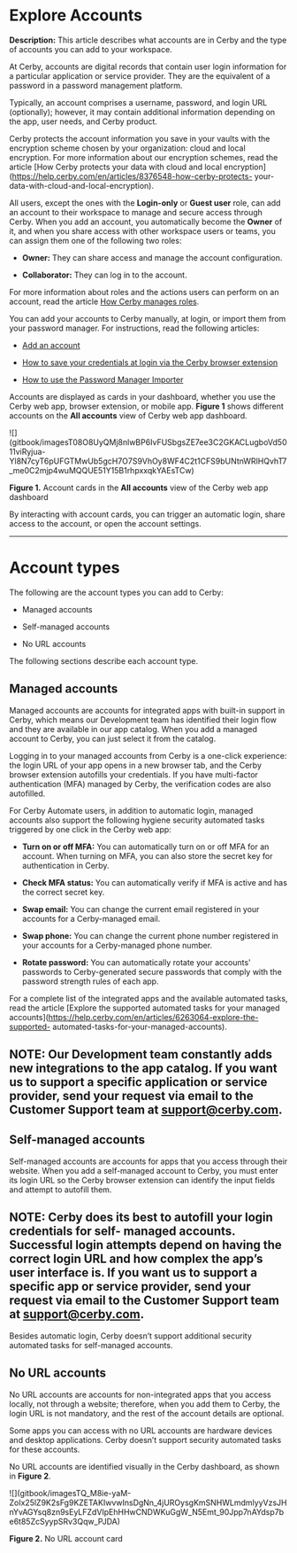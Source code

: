 # Explore Accounts

**Description:** This article describes what accounts are in Cerby and the type of accounts you can add to your workspace.

At Cerby, accounts are digital records that contain user login information for
a particular application or service provider. They are the equivalent of a
password in a password management platform.

Typically, an account comprises a username, password, and login URL
(optionally); however, it may contain additional information depending on the
app, user needs, and Cerby product.

Cerby protects the account information you save in your vaults with the
encryption scheme chosen by your organization: cloud and local encryption. For
more information about our encryption schemes, read the article [How Cerby
protects your data with cloud and local
encryption](https://help.cerby.com/en/articles/8376548-how-cerby-protects-
your-data-with-cloud-and-local-encryption).

All users, except the ones with the **Login-only** or **Guest user** role, can
add an account to their workspace to manage and secure access through Cerby.
When you add an account, you automatically become the **Owner** of it, and
when you share access with other workspace users or teams, you can assign them
one of the following two roles:

  * **Owner:** They can share access and manage the account configuration.

  * **Collaborator:** They can log in to the account.

For more information about roles and the actions users can perform on an
account, read the article [How Cerby manages
roles](https://help.cerby.com/en/articles/8500649-how-cerby-manages-roles).

You can add your accounts to Cerby manually, at login, or import them from
your password manager. For instructions, read the following articles:

  * [Add an account](https://help.cerby.com/en/articles/8708374-add-an-account)

  * [How to save your credentials at login via the Cerby browser extension](https://help.cerby.com/en/articles/7239387-beta-how-to-save-your-credentials-at-login-via-the-cerby-browser-extension)

  * [How to use the Password Manager Importer](https://help.cerby.com/en/articles/7175132-how-to-use-the-password-manager-importer)

Accounts are displayed as cards in your dashboard, whether you use the Cerby
web app, browser extension, or mobile app. **Figure 1** shows different
accounts on the **All accounts** view of Cerby web app dashboard.

![](gitbook/imagesT08O8UyQMj8nlwBP6IvFUSbgsZE7ee3C2GKACLugboVd5011viRyjua-
Yl8N7cyT6pUFGTMwUb5gcH7O7S9VhOy8WF4C2t1CFS9bUNtnWRlHQvhT7_me0C2mjp4wuMQQUE51Y15B1rhpxxqkYAEsTCw)

**Figure 1.** Account cards in the **All accounts** view of the Cerby web app
dashboard

By interacting with account cards, you can trigger an automatic login, share
access to the account, or open the account settings.

* * *

# Account types

The following are the account types you can add to Cerby:

  * Managed accounts

  * Self-managed accounts

  * No URL accounts

The following sections describe each account type.

## **Managed accounts**

Managed accounts are accounts for integrated apps with built-in support in
Cerby, which means our Development team has identified their login flow and
they are available in our app catalog. When you add a managed account to
Cerby, you can just select it from the catalog.

Logging in to your managed accounts from Cerby is a one-click experience: the
login URL of your app opens in a new browser tab, and the Cerby browser
extension autofills your credentials. If you have multi-factor authentication
(MFA) managed by Cerby, the verification codes are also autofilled.

For Cerby Automate users, in addition to automatic login, managed accounts
also support the following hygiene security automated tasks triggered by one
click in the Cerby web app:

  * **Turn on or off MFA:** You can automatically turn on or off MFA for an account. When turning on MFA, you can also store the secret key for authentication in Cerby.

  * **Check MFA status:** You can automatically verify if MFA is active and has the correct secret key.

  * **Swap email:** You can change the current email registered in your accounts for a Cerby-managed email.

  * **Swap phone:** You can change the current phone number registered in your accounts for a Cerby-managed phone number.

  * **Rotate password:** You can automatically rotate your accounts' passwords to Cerby-generated secure passwords that comply with the password strength rules of each app.

For a complete list of the integrated apps and the available automated tasks,
read the article [Explore the supported automated tasks for your managed
accounts](https://help.cerby.com/en/articles/6263064-explore-the-supported-
automated-tasks-for-your-managed-accounts).

**NOTE:** Our Development team constantly adds new integrations to the app
catalog. If you want us to support a specific application or service provider,
send your request via email to the Customer Support team at
[support@cerby.com](mailto:support@cerby.com).  
---  
  
## **Self-managed accounts**

Self-managed accounts are accounts for apps that you access through their
website. When you add a self-managed account to Cerby, you must enter its
login URL so the Cerby browser extension can identify the input fields and
attempt to autofill them.

**NOTE:** Cerby does its best to autofill your login credentials for self-
managed accounts. Successful login attempts depend on having the correct login
URL and how complex the app’s user interface is. If you want us to support a
specific app or service provider, send your request via email to the Customer
Support team at [support@cerby.com](mailto:support@cerby.com).  
---  
  
Besides automatic login, Cerby doesn’t support additional security automated
tasks for self-managed accounts.

## **No URL accounts**

No URL accounts are accounts for non-integrated apps that you access locally,
not through a website; therefore, when you add them to Cerby, the login URL is
not mandatory, and the rest of the account details are optional.

Some apps you can access with no URL accounts are hardware devices and desktop
applications. Cerby doesn’t support security automated tasks for these
accounts.

No URL accounts are identified visually in the Cerby dashboard, as shown in
**Figure 2**.

![](gitbook/imagesTQ_M8ie-yaM-
ZoIx25lZ9K2sFg9KZETAKIwvwInsDgNn_4jUROysgKmSNHWLmdmlyyVzsJHnYvAGYsq8zn9sEyLFZdVIpEhHHwCNDWKuGgW_N5Emt_90Jpp7nAYdsp7be6t85ZcSyypSRv3Qqw_PJDA)

**Figure 2.** No URL account card

